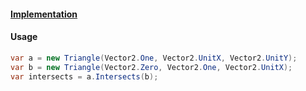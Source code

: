 
#### [Implementation](https://github.com/Timmoth/DsaDotnet/blob/main/DsaDotnet/Geometry/Triangle.cs)

#### Usage
```cs
var a = new Triangle(Vector2.One, Vector2.UnitX, Vector2.UnitY);
var b = new Triangle(Vector2.Zero, Vector2.One, Vector2.UnitX);
var intersects = a.Intersects(b);
```